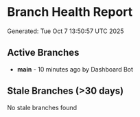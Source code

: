 # Branch Health Report
Generated: Tue Oct  7 13:50:57 UTC 2025

## Active Branches
- **main** - 10 minutes ago by Dashboard Bot

## Stale Branches (>30 days)
No stale branches found
